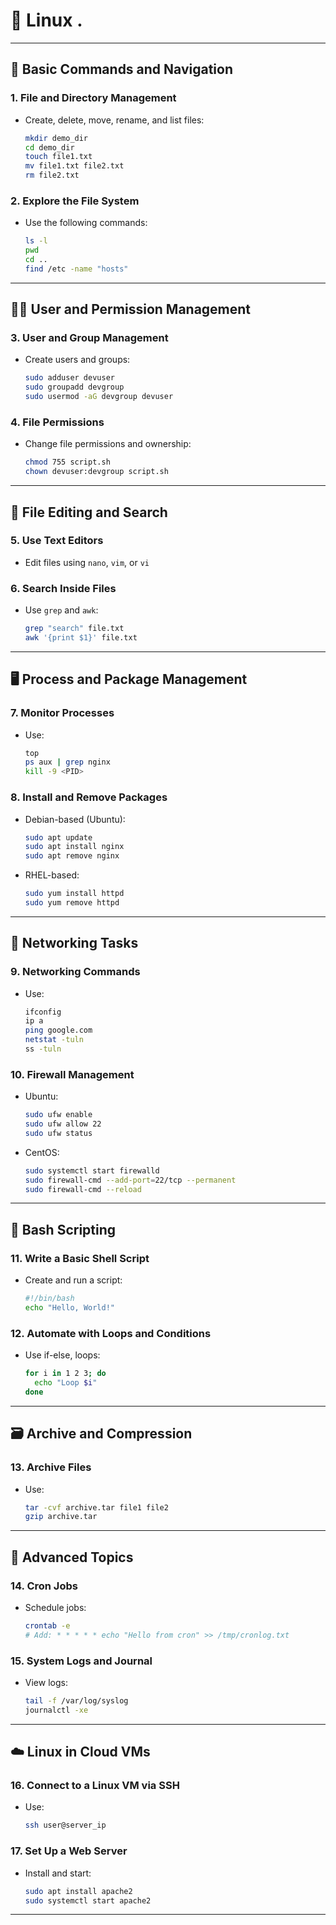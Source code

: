 # 🐧 Linux .

---

## 🔧 Basic Commands and Navigation

### 1. File and Directory Management
- Create, delete, move, rename, and list files:
  ```bash
  mkdir demo_dir
  cd demo_dir
  touch file1.txt
  mv file1.txt file2.txt
  rm file2.txt
  ```

### 2. Explore the File System
- Use the following commands:
  ```bash
  ls -l
  pwd
  cd ..
  find /etc -name "hosts"
  ```

---

## 🧑‍💻 User and Permission Management

### 3. User and Group Management
- Create users and groups:
  ```bash
  sudo adduser devuser
  sudo groupadd devgroup
  sudo usermod -aG devgroup devuser
  ```

### 4. File Permissions
- Change file permissions and ownership:
  ```bash
  chmod 755 script.sh
  chown devuser:devgroup script.sh
  ```

---

## 📁 File Editing and Search

### 5. Use Text Editors
- Edit files using `nano`, `vim`, or `vi`

### 6. Search Inside Files
- Use `grep` and `awk`:
  ```bash
  grep "search" file.txt
  awk '{print $1}' file.txt
  ```

---

## 🖥️ Process and Package Management

### 7. Monitor Processes
- Use:
  ```bash
  top
  ps aux | grep nginx
  kill -9 <PID>
  ```

### 8. Install and Remove Packages
- Debian-based (Ubuntu):
  ```bash
  sudo apt update
  sudo apt install nginx
  sudo apt remove nginx
  ```

- RHEL-based:
  ```bash
  sudo yum install httpd
  sudo yum remove httpd
  ```

---

## 📡 Networking Tasks

### 9. Networking Commands
- Use:
  ```bash
  ifconfig
  ip a
  ping google.com
  netstat -tuln
  ss -tuln
  ```

### 10. Firewall Management
- Ubuntu:
  ```bash
  sudo ufw enable
  sudo ufw allow 22
  sudo ufw status
  ```

- CentOS:
  ```bash
  sudo systemctl start firewalld
  sudo firewall-cmd --add-port=22/tcp --permanent
  sudo firewall-cmd --reload
  ```

---

## 📜 Bash Scripting

### 11. Write a Basic Shell Script
- Create and run a script:
  ```bash
  #!/bin/bash
  echo "Hello, World!"
  ```

### 12. Automate with Loops and Conditions
- Use if-else, loops:
  ```bash
  for i in 1 2 3; do
    echo "Loop $i"
  done
  ```

---

## 🗃️ Archive and Compression

### 13. Archive Files
- Use:
  ```bash
  tar -cvf archive.tar file1 file2
  gzip archive.tar
  ```

---

## 🧠 Advanced Topics

### 14. Cron Jobs
- Schedule jobs:
  ```bash
  crontab -e
  # Add: * * * * * echo "Hello from cron" >> /tmp/cronlog.txt
  ```

### 15. System Logs and Journal
- View logs:
  ```bash
  tail -f /var/log/syslog
  journalctl -xe
  ```

---

## ☁️ Linux in Cloud VMs

### 16. Connect to a Linux VM via SSH
- Use:
  ```bash
  ssh user@server_ip
  ```

### 17. Set Up a Web Server
- Install and start:
  ```bash
  sudo apt install apache2
  sudo systemctl start apache2
  ```

---

